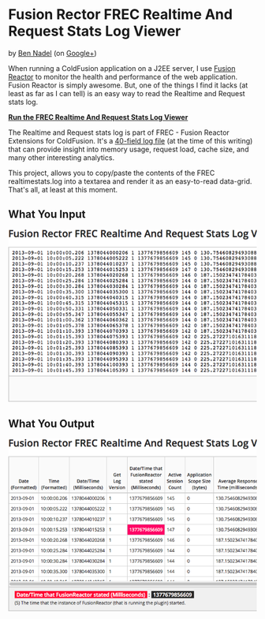 
# Fusion Rector FREC Realtime And Request Stats Log Viewer

by [Ben Nadel][1] (on [Google+][2])

When running a ColdFusion application on a J2EE server, I use 
[Fusion Reactor][3] to monitor the health and performance of the web 
application. Fusion Reactor is simply awesome. But, one of the things I find
it lacks (at least as far as I can tell) is an easy way to read the Realtime 
and Request stats log.

**[Run the FREC Realtime And Request Stats Log Viewer][5]**

The Realtime and Request stats log is part of FREC - Fusion Reactor Extensions
for ColdFusion. It's a [40-field log file][4] (at the time of this writing) 
that can provide insight into memory usage, request load, cache size, and many
other interesting analytics.

This project, allows you to copy/paste the contents of the FREC 
realtimestats.log into a textarea and render it as an easy-to-read data-grid.
That's all, at least at this moment.

## What You Input

![Realtimestats.log input][6]

## What You Output

![Realtimestats.log output][7]

[1]: http://www.bennadel.com
[2]: https://plus.google.com/108976367067760160494?rel=author
[3]: http://www.fusion-reactor.com
[4]: http://docs.intergral.com/pages/viewpage.action?pageId=27656428
[5]: http://bennadel.github.io/FREC-Log-Viewer/app/index.htm
[6]: ./screenshots/input.png?raw=true
[7]: ./screenshots/output.png?raw=true